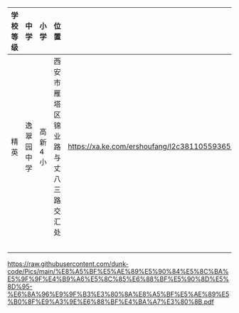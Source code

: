 | 学校等级 | 中学       | 小学      | 位置                               | 贝壳链接                                                     | 价格 |
| -------- | ---------- | --------- | ---------------------------------- | ------------------------------------------------------------ | ---- |
| 精英     | 逸翠园中学 | 高新 4 小 | 西安市雁塔区锦业路与丈八三路交汇处 | https://xa.ke.com/ershoufang/l2c3811055936519rs%E7%BB%BF%E5%9C%B0%E4%B8%96%E7%BA%AA%E5%9F%8E/ | 150w |
|          |            |           |                                    |                                                              |      |
|          |            |           |                                    |                                                              |      |
|          |            |           |                                    |                                                              |      |
|          |            |           |                                    |                                                              |      |
|          |            |           |                                    |                                                              |      |

https://raw.githubusercontent.com/dunk-code/Pics/main/%E8%A5%BF%E5%AE%89%E5%90%84%E5%8C%BA%E5%9F%9F%E4%B9%A6%E5%8C%85%E6%88%BF%E5%90%8D%E5%8D%95-%E6%8A%96%E9%9F%B3%E3%80%8A%E8%A5%BF%E5%AE%89%E5%B0%8F%E9%A3%9E%E6%88%BF%E4%BA%A7%E3%80%8B.pdf



